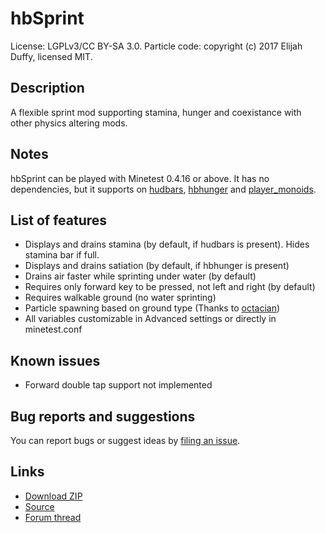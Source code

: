 # hbSprint
License: LGPLv3/CC BY-SA 3.0. Particle code: copyright (c) 2017 Elijah Duffy, licensed MIT.

## Description
A flexible sprint mod supporting stamina, hunger and coexistance with other physics altering mods.

## Notes
hbSprint can be played with Minetest 0.4.16 or above.
It has no dependencies, but it supports on [hudbars](http://repo.or.cz/w/minetest_hudbars.git), [hbhunger](http://repo.or.cz/w/minetest_hbhunger.git) and [player_monoids](https://github.com/minetest-mods/player_monoids).

## List of features

- Displays and drains stamina (by default, if hudbars is present). Hides stamina bar if full.
- Displays and drains satiation (by default, if hbhunger is present)
- Drains air faster while sprinting under water (by default)
- Requires only forward key to be pressed, not left and right (by default)
- Requires walkable ground (no water sprinting)
- Particle spawning based on ground type (Thanks to [octacian](https://github.com/octacian/sprint/))
- All variables customizable in Advanced settings or directly in minetest.conf

## Known issues
- Forward double tap support not implemented

## Bug reports and suggestions
You can report bugs or suggest ideas by [filing an issue](http://github.com/tacotexmex/hbsprint/issues/new).

## Links
* [Download ZIP](https://github.com/tacotexmex/hbsprint/archive/master.zip)
* [Source](https://github.com/tacotexmex/hbsprint/)
* [Forum thread](https://forum.minetest.net/viewtopic.php?f=9&t=18069&p=282981)
